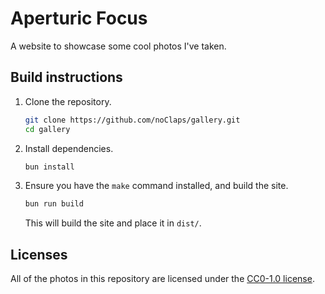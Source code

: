 # Aperturic Focus

A website to showcase some cool photos I've taken.

## Build instructions

1.  Clone the repository.
    ```sh
    git clone https://github.com/noClaps/gallery.git
    cd gallery
    ```

2.  Install dependencies.
    ```sh
    bun install
    ```

3.  Ensure you have the `make` command installed, and build the site.
    ```sh
    bun run build
    ```

    This will build the site and place it in `dist/`.

## Licenses

All of the photos in this repository are licensed under the [CC0-1.0 license](./src/assets/LICENSE).
